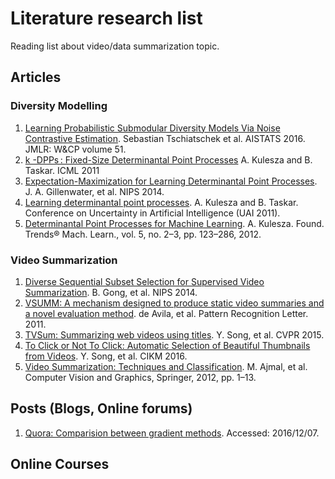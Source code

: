 # Literature research list

Reading list about video/data summarization topic.

## Articles

### Diversity Modelling

1. [Learning Probabilistic Submodular Diversity Models Via Noise Contrastive Estimation](https://las.inf.ethz.ch/files/tschiatschek16diversity.pdf). Sebastian Tschiatschek et al. AISTATS 2016. JMLR: W&CP volume 51.
2. [k -DPPs : Fixed-Size Determinantal Point Processes](http://homes.cs.washington.edu/~taskar/pubs/kdpps_icml11.pdf) A. Kulesza and B. Taskar. ICML 2011
3. [Expectation-Maximization for Learning Determinantal Point Processes](https://papers.nips.cc/paper/5564-expectation-maximization-for-learning-determinantal-point-processes.pdf). J. A. Gillenwater, et al. NIPS 2014.
4. [Learning determinantal point processes](http://www.alexkulesza.com/pubs/dpplearn_uai11.pdf). A. Kulesza and B. Taskar. Conference on Uncertainty in Artificial Intelligence (UAI 2011).
5. [Determinantal Point Processes for Machine Learning](http://dl.acm.org/citation.cfm?id=2481023). A. Kulesza. Found. Trends® Mach. Learn., vol. 5, no. 2–3, pp. 123–286, 2012.

### Video Summarization
1. [Diverse Sequential Subset Selection for Supervised Video Summarization](https://papers.nips.cc/paper/5413-diverse-sequential-subset-selection-for-supervised-video-summarization.pdf). B. Gong, et al. NIPS 2014.
2. [VSUMM: A mechanism designed to produce static video summaries and a novel evaluation method](http://www.sciencedirect.com/science/article/pii/S0167865510002783). de Avila, et al. Pattern Recognition Letter. 2011.
3. [TVSum: Summarizing web videos using titles](http://ieeexplore.ieee.org/document/7299154). Y. Song, et al. CVPR 2015.
4. [To Click or Not To Click: Automatic Selection of Beautiful Thumbnails from Videos](https://arxiv.org/pdf/1609.01388v1.pdf). Y. Song, et al. CIKM 2016.
5. [Video Summarization: Techniques and Classification](http://link.springer.com/chapter/10.1007/978-3-642-33564-8_1). M. Ajmal, et al. Computer Vision and Graphics, Springer, 2012, pp. 1–13.


## Posts (Blogs, Online forums)

1. [Quora: Comparision between gradient methods](https://www.quora.com/What-are-differences-between-update-rules-like-AdaDelta-RMSProp-AdaGrad-and-AdaM). Accessed: 2016/12/07.

## Online Courses
